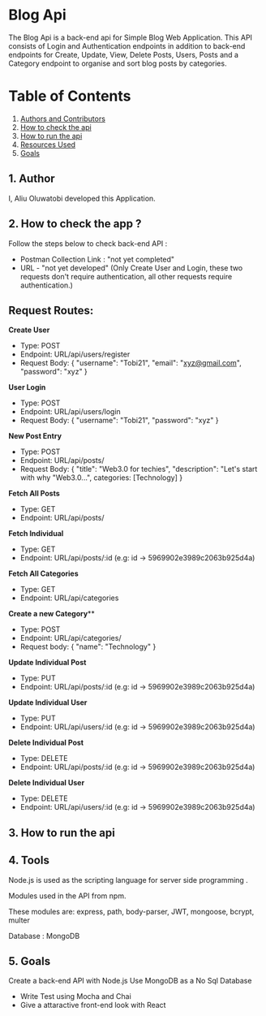 # Blog Api
The Blog Api is a back-end api for Simple Blog Web Application. This API consists of Login and Authentication endpoints in addition to back-end endpoints for Create, Update, View, Delete Posts, Users, Posts and a Category endpoint to organise  and sort blog posts by categories.

# Table of Contents
1. [Authors and Contributors](https://github.com/TobiFromLag/Blog-Api/edit/main/readMe.md#1-author)
2. [How to check the api](https://github.com/TobiFromLag/Blog-Api/edit/main/readMe.md#2-how-to-check-the-app-)
3. [How to run the api](https://github.com/TobiFromLag/Blog-Api/edit/main/readMe.md#3-how-to-run-the-api)
4. [Resources Used](https://github.com/TobiFromLag/Blog-Api/edit/main/readMe.md#4-tools)
5. [Goals](https://github.com/TobiFromLag/Blog-Api/edit/main/readMe.md#5-goals)

## 1. Author
   I, Aliu Oluwatobi developed this Application.

## 2. How to check the app ?
   Follow the steps below to check back-end API :

   + Postman Collection Link : "not yet completed"
   + URL - "not yet developed" (Only Create User and Login, these two requests don't require authentication, all other requests require authentication.)
## Request Routes:

**Create User**

+ Type: POST
+ Endpoint: URL/api/users/register
+ Request Body: { "username": "Tobi21", "email": "xyz@gmail.com", "password": "xyz" }

**User Login**

+ Type: POST
+ Endpoint: URL/api/users/login
+ Request Body: { "username": "Tobi21", "password": "xyz" }

**New Post Entry**

+ Type: POST
+ Endpoint: URL/api/posts/
+ Request Body: { "title": "Web3.0 for techies", "description": "Let's start with why "Web3.0...", categories: [Technology] }

**Fetch All Posts**

+ Type: GET
+ Endpoint: URL/api/posts/

**Fetch Individual**

+ Type: GET
+ Endpoint: URL/api/posts/:id (e.g: id -> 5969902e3989c2063b925d4a)

**Fetch All Categories**

* Type: GET
* Endpoint: URL/api/categories

**Create a new Category****

+ Type: POST
+ Endpoint: URL/api/categories/
+ Request body: { "name": "Technology" }

**Update Individual Post**

+ Type: PUT
+ Endpoint: URL/api/posts/:id (e.g: id -> 5969902e3989c2063b925d4a)

**Update Individual User**

+ Type: PUT
+ Endpoint: URL/api/users/:id (e.g: id -> 5969902e3989c2063b925d4a)

**Delete Individual Post**

+ Type: DELETE
+ Endpoint: URL/api/posts/:id (e.g: id -> 5969902e3989c2063b925d4a)

**Delete Individual User**

+ Type: DELETE
+ Endpoint: URL/api/users/:id (e.g: id -> 5969902e3989c2063b925d4a)

## 3. How to run the api
## 4. Tools

Node.js is used as the scripting language for server side programming .

Modules used in the API from npm. 

These modules are:
express, path, body-parser, JWT, mongoose, bcrypt, multer

Database : MongoDB

## 5. Goals
  Create a back-end API with Node.js
  Use MongoDB as a No Sql Database
+ Write Test using Mocha and Chai
+ Give a attaractive front-end look with React
